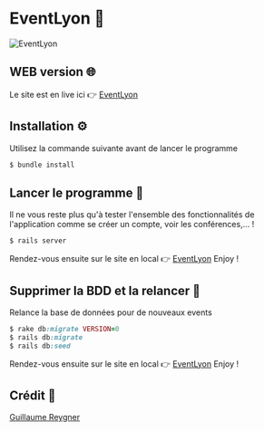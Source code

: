 # EventLyon 📸

![EventLyon](https://i.imgur.com/z84WP2w.gif)

## WEB version 🌐

Le site est en live ici 👉 [EventLyon](https://eventlyon.herokuapp.com/)

## Installation ⚙️

Utilisez la commande suivante avant de lancer le programme

```ruby
$ bundle install
```

## Lancer le programme 🚦

Il ne vous reste plus qu'à tester l'ensemble des fonctionnalités de l'application comme se créer un compte, voir les conférences,... ! 

```ruby
$ rails server 
```

Rendez-vous ensuite sur le site en local 👉 [EventLyon](http://localhost:3000/)
Enjoy !

## Supprimer la BDD et la relancer 🚦

Relance la base de données pour de nouveaux events

```ruby
$ rake db:migrate VERSION=0 
$ rails db:migrate
$ rails db:seed
```

Rendez-vous ensuite sur le site en local 👉 [EventLyon](http://localhost:3000/)
Enjoy !

## Crédit 🔗
[Guillaume Reygner](https://github.com/guillaume-rygn)

